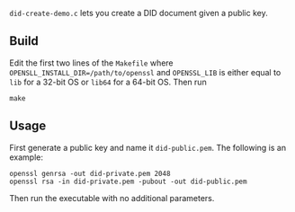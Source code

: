 `did-create-demo.c` lets you create a DID document given a public key.

## Build

Edit the first two lines of the `Makefile` where `OPENSLL_INSTALL_DIR=/path/to/openssl` and `OPENSSL_LIB` is either equal to `lib` for a 32-bit OS or `lib64` for a 64-bit OS. Then run

    make

## Usage

First generate a public key and name it `did-public.pem`. The following is an example:

    openssl genrsa -out did-private.pem 2048
    openssl rsa -in did-private.pem -pubout -out did-public.pem

Then run the executable with no additional parameters.

